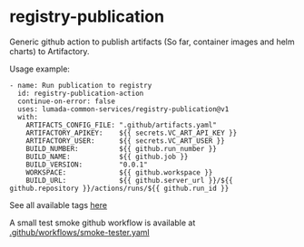 # registry-publication
Generic github action to publish artifacts (So far, container images and helm charts) to Artifactory.

Usage example:
```
- name: Run publication to registry
  id: registry-publication-action
  continue-on-error: false
  uses: lumada-common-services/registry-publication@v1
  with:
    ARTIFACTS_CONFIG_FILE: ".github/artifacts.yaml"
    ARTIFACTORY_APIKEY:    ${{ secrets.VC_ART_API_KEY }}
    ARTIFACTORY_USER:      ${{ secrets.VC_ART_USER }}
    BUILD_NUMBER:          ${{ github.run_number }}
    BUILD_NAME:            ${{ github.job }}
    BUILD_VERSION:         "0.0.1"
    WORKSPACE:             ${{ github.workspace }}
    BUILD_URL:             ${{ github.server_url }}/${{ github.repository }}/actions/runs/${{ github.run_id }}
```

See all available tags [here](../../tags)

A small test smoke github workflow is available at [.github/workflows/smoke-tester.yaml](.github/workflows/smoke-tester.yml)
